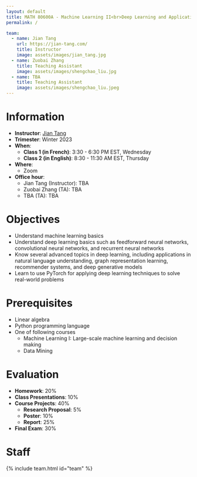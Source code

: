 ```yaml
---
layout: default
title: MATH 80600A - Machine Learning II<br>Deep Learning and Applications
permalink: /

team:
  - name: Jian Tang
    url: https://jian-tang.com/
    title: Instructor
    image: assets/images/jian_tang.jpg
  - name: Zuobai Zhang
    title: Teaching Assistant
    image: assets/images/shengchao_liu.jpg
  - name: TBA
    title: Teaching Assistant
    image: assets/images/shengchao_liu.jpeg
---
```



# Information

- **Instructor**: [Jian Tang]
- **Trimester**: Winter 2023
- **When**:
  - **Class 1 (in French)**: 3:30 - 6:30 PM EST, Wednesday 
  - **Class 2 (in English)**: 8:30 - 11:30 AM EST, Thursday
- **Where**:
  - Zoom
- **Office hour**:
  - Jian Tang (Instructor): TBA
  - Zuobai Zhang (TA): TBA
  - TBA (TA): TBA

[Jian Tang]: https://jian-tang.com
[Quebecor]: https://www.hec.ca/campus/edifices/cote_sainte_catherine/1er_etage/salles_cours/quebecor.html
[BDC]: https://www.hec.ca/campus/edifices/cote_sainte_catherine/1er_etage/salles_cours/bdc.html

# Objectives

- Understand machine learning basics 
- Understand deep learning basics such as feedforward neural networks, convolutional neural networks, and recurrent neural networks
- Know several advanced topics in deep learning, including applications in natural language understanding, graph representation learning, recommender systems, and deep generative models
- Learn to use PyTorch for applying deep learning techniques to solve real-world problems

# Prerequisites

- Linear algebra
- Python programming language
- One of following courses
  - Machine Learning I: Large-scale machine learning and decision making
  - Data Mining

# Evaluation

- **Homework**: 20%
- **Class Presentations**: 10%
- **Course Projects**: 40%
    - **Research Proposal**: 5%
    - **Poster**: 10%
    - **Report**: 25%
- **Final Exam**: 30%

# Staff

{% include team.html id="team" %}
